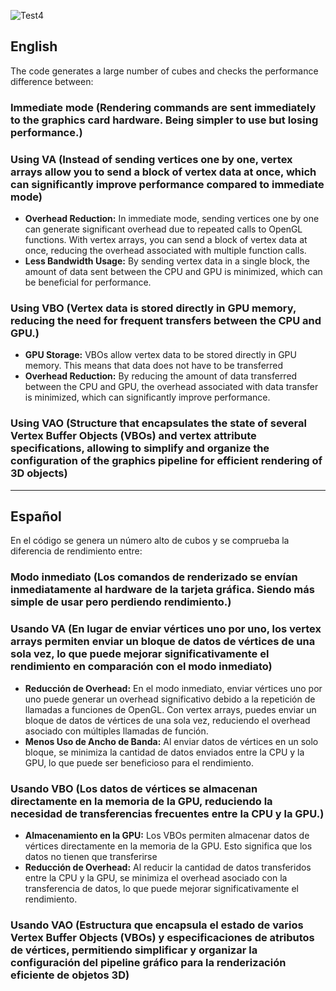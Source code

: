 ![Test4](https://github.com/OsmareDev/PTG_OpenGL/assets/50903643/a8b2e1f2-7313-411f-a8ad-72c139a0e3c7)

## English

The code generates a large number of cubes and checks the performance difference between:

### Immediate mode (**Rendering commands are sent immediately to the graphics card hardware. Being simpler to use but losing performance.**)

### Using VA (**Instead of sending vertices one by one, vertex arrays allow you to send a block of vertex data at once, which can significantly improve performance compared to immediate mode**)

* **Overhead Reduction:** In immediate mode, sending vertices one by one can generate significant overhead due to repeated calls to OpenGL functions. With vertex arrays, you can send a block of vertex data at once, reducing the overhead associated with multiple function calls.
* **Less Bandwidth Usage:** By sending vertex data in a single block, the amount of data sent between the CPU and GPU is minimized, which can be beneficial for performance.

### Using VBO (**Vertex data is stored directly in GPU memory, reducing the need for frequent transfers between the CPU and GPU.**)

* **GPU Storage:** VBOs allow vertex data to be stored directly in GPU memory. This means that data does not have to be transferred
* **Overhead Reduction:** By reducing the amount of data transferred between the CPU and GPU, the overhead associated with data transfer is minimized, which can significantly improve performance.

### Using VAO (**Structure that encapsulates the state of several Vertex Buffer Objects (VBOs) and vertex attribute specifications, allowing to simplify and organize the configuration of the graphics pipeline for efficient rendering of 3D objects**)

---

## Español

En el código se genera un número alto de cubos y se comprueba la diferencia de rendimiento entre:

### Modo inmediato (**Los comandos de renderizado se envían inmediatamente al hardware de la tarjeta gráfica. Siendo más simple de usar pero perdiendo rendimiento.**)

### Usando VA (**En lugar de enviar vértices uno por uno, los vertex arrays permiten enviar un bloque de datos de vértices de una sola vez, lo que puede mejorar significativamente el rendimiento en comparación con el modo inmediato**)

* **Reducción de Overhead:** En el modo inmediato, enviar vértices uno por uno puede generar un overhead significativo debido a la repetición de llamadas a funciones de OpenGL. Con vertex arrays, puedes enviar un bloque de datos de vértices de una sola vez, reduciendo el overhead asociado con múltiples llamadas de función.
* **Menos Uso de Ancho de Banda:** Al enviar datos de vértices en un solo bloque, se minimiza la cantidad de datos enviados entre la CPU y la GPU, lo que puede ser beneficioso para el rendimiento.

### Usando VBO (**Los datos de vértices se almacenan directamente en la memoria de la GPU, reduciendo la necesidad de transferencias frecuentes entre la CPU y la GPU.**)

* **Almacenamiento en la GPU:** Los VBOs permiten almacenar datos de vértices directamente en la memoria de la GPU. Esto significa que los datos no tienen que transferirse
* **Reducción de Overhead:** Al reducir la cantidad de datos transferidos entre la CPU y la GPU, se minimiza el overhead asociado con la transferencia de datos, lo que puede mejorar significativamente el rendimiento.

### Usando VAO (**Estructura que encapsula el estado de varios Vertex Buffer Objects (VBOs) y especificaciones de atributos de vértices, permitiendo simplificar y organizar la configuración del pipeline gráfico para la renderización eficiente de objetos 3D**)
